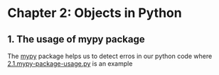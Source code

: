 # Chapter 2: Objects in Python # 

## 1. The usage of mypy package ##

The [mypy](https://mypy.readthedocs.io/en/stable/getting_started.html) package helps us to detect erros in our python code where [2.1.mypy-package-usage.py](https://github.com/dukele35/python-oop-practices/blob/main/chap2-objects-in-python/mypy_usage.py) is an example